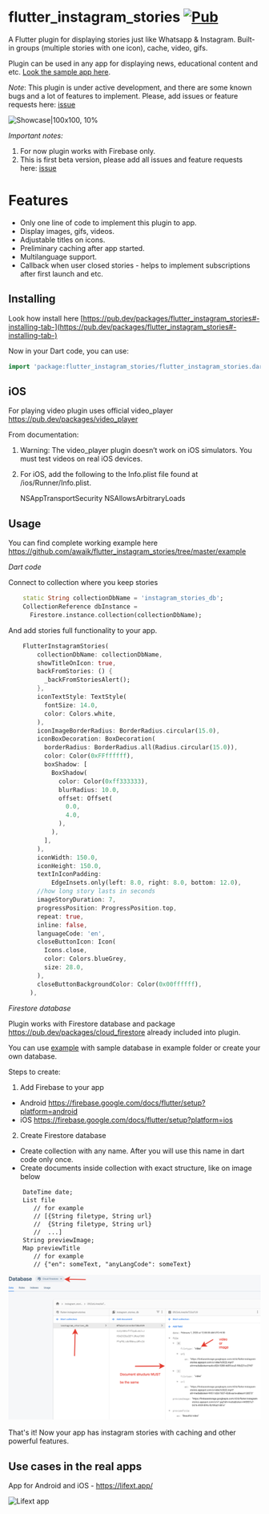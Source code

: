 # flutter_instagram_stories [![Pub](https://img.shields.io/pub/v/flutter_instagram_stories.svg)](https://pub.dev/packages/flutter_instagram_stories)


A Flutter plugin for displaying stories just like Whatsapp & Instagram. Built-in groups (multiple stories with one icon), cache, video, gifs.

Plugin can be used in any app for displaying news, educational content and etc. [Look the sample app here](https://github.com/awaik/flutter_instagram_stories/blob/master/example/lib/main.dart).


*Note*: This plugin is under active development, and there are some known bugs and a lot of features to implement. Please, add issues or feature requests here: [issue](https://github.com/awaik/flutter_instagram_stories/issues)



![Showcase|100x100, 10%](example/lib/showcase1.gif)

*Important notes:*

1. For now plugin works with Firebase only.
2. This is first beta version, please add all issues and feature requests here: [issue](https://github.com/awaik/flutter_instagram_stories/issues)


# Features

* Only one line of code to implement this plugin to app.
* Display images, gifs, videos.
* Adjustable titles on icons.
* Preliminary caching after app started.
* Multilanguage support.
* Callback when user closed stories - helps to implement subscriptions after first launch and etc.

## Installing

Look how install here [https://pub.dev/packages/flutter_instagram_stories#-installing-tab-](https://pub.dev/packages/flutter_instagram_stories#-installing-tab-)

Now in your Dart code, you can use:

```dart
import 'package:flutter_instagram_stories/flutter_instagram_stories.dart';
```

## iOS

For playing video plugin uses official video_player https://pub.dev/packages/video_player

From documentation:

1.  Warning: The video_player plugin doesn’t work on iOS simulators. You must test videos on real iOS devices.

2. For iOS, add the following to the Info.plist file found at <project root>/ios/Runner/Info.plist.

	<key>NSAppTransportSecurity</key>
    <dict>
      <key>NSAllowsArbitraryLoads</key>
      <true/>
    </dict>

## Usage


You can find complete working example here https://github.com/awaik/flutter_instagram_stories/tree/master/example

*Dart code*

Connect to collection where you keep stories

```dart
    static String collectionDbName = 'instagram_stories_db';
    CollectionReference dbInstance =
      Firestore.instance.collection(collectionDbName);
```

And add stories full functionality to your app.

```dart
    FlutterInstagramStories(
        collectionDbName: collectionDbName,
        showTitleOnIcon: true,
        backFromStories: () {
          _backFromStoriesAlert();
        },
        iconTextStyle: TextStyle(
          fontSize: 14.0,
          color: Colors.white,
        ),
        iconImageBorderRadius: BorderRadius.circular(15.0),
        iconBoxDecoration: BoxDecoration(
          borderRadius: BorderRadius.all(Radius.circular(15.0)),
          color: Color(0xFFffffff),
          boxShadow: [
            BoxShadow(
              color: Color(0xff333333),
              blurRadius: 10.0,
              offset: Offset(
                0.0,
                4.0,
              ),
            ),
          ],
        ),
        iconWidth: 150.0,
        iconHeight: 150.0,
        textInIconPadding:
            EdgeInsets.only(left: 8.0, right: 8.0, bottom: 12.0),
        //how long story lasts in seconds
        imageStoryDuration: 7,
        progressPosition: ProgressPosition.top,
        repeat: true,
        inline: false,
        languageCode: 'en',
        closeButtonIcon: Icon(
          Icons.close,
          color: Colors.blueGrey,
          size: 28.0,
        ),
        closeButtonBackgroundColor: Color(0x00ffffff),
      ),
```

*Firestore database*

Plugin works with Firestore database and package https://pub.dev/packages/cloud_firestore already included into plugin.

You can use [example](https://github.com/awaik/flutter_instagram_stories/blob/master/example/lib/main.dart) with sample database in example folder or create your own database.

Steps to create:

1. Add Firebase to your app

- Android https://firebase.google.com/docs/flutter/setup?platform=android
- iOS https://firebase.google.com/docs/flutter/setup?platform=ios

2. Create Firestore database

- Create collection with any name. After you will use this name in dart code only once.
- Create documents inside collection with exact structure, like on image below


```
    DateTime date;
    List file
       // for example
       // [{String filetype, String url}
       //  {String filetype, String url}
       //  ...]
    String previewImage;
    Map previewTitle
       // for example
       // {"en": someText, "anyLangCode": someText}
```

![Showcase|100x100, 10%](example/lib/collection_structure.png)

That's it! Now your app has instagram stories with caching and other powerful features.

## Use cases in the real apps

App for Android and iOS - https://lifext.app/

![Lifext app](example/lib/showcase2.gif)





